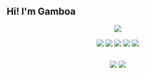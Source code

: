 ## Hi! I'm Gamboa

<div align="center">
  
<img src="https://c.tenor.com/TUIPgSc7J7YAAAAC/yusuke-urameshi-yu-yu-hakusho.gif" />

  
  <div style="display: inline_block" align="center"><br>
   <img src="https://img.shields.io/badge/HTML5-E34F26?style=for-the-badge&logo=html5&logoColor=white">
    <img src="https://img.shields.io/badge/CSS3-1572B6?style=for-the-badge&logo=css3&logoColor=white">
    <img src="https://img.shields.io/badge/JavaScript-323330?style=for-the-badge&logo=javascript&logoColor=F7DF1E">
    <img src="https://img.shields.io/badge/Python-14354C?style=for-the-badge&logo=python&logoColor=whit">
    <img src="https://img.shields.io/badge/React-20232A?style=for-the-badge&logo=react&logoColor=61DAFB">
</div>
  
   
  ##
 
<div> 
  	<a href="https://www.twitter.com/gam6oa" target="_blank"><img src="https://img.shields.io/badge/Twitter-blue?style=for-the-badge&logo=twitter&logoColor=white" target="_blank"></a>
   <a href="https://www.linkedin.com/in/rsgamboa" target="_blank"><img src="https://img.shields.io/badge/-LinkedIn-blue?style=for-the-badge&logo=linkedin&logoColor=white" target="_blank"></a>
   
 
 
 
</div>
